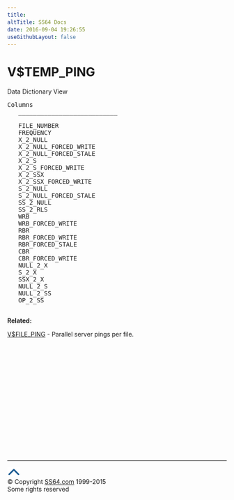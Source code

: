 ```yaml
---
title:
altTitle: SS64 Docs
date: 2016-09-04 19:26:55
useGithubLayout: false
---
```

<!-- #BeginLibraryItem "/Library/head_orav.lbi" --><!-- #EndLibraryItem --><h1>V$TEMP_PING </h1>  
 <p> Data Dictionary View </p> 
 
<pre>Columns
   ___________________________
 
   FILE_NUMBER
   FREQUENCY
   X_2_NULL
   X_2_NULL_FORCED_WRITE
   X_2_NULL_FORCED_STALE
   X_2_S
   X_2_S_FORCED_WRITE
   X_2_SSX
   X_2_SSX_FORCED_WRITE
   S_2_NULL
   S_2_NULL_FORCED_STALE
   SS_2_NULL
   SS_2_RLS
   WRB
   WRB_FORCED_WRITE
   RBR
   RBR_FORCED_WRITE
   RBR_FORCED_STALE
   CBR
   CBR_FORCED_WRITE
   NULL_2_X
   S_2_X
   SSX_2_X
   NULL_2_S
   NULL_2_SS
   OP_2_SS

</pre>
<p><b>Related:</b></p>
<p><span class="body"><a href="V$FILE_PING.html">V$FILE_PING</a> -
Parallel server pings per file.</span></p><!-- #BeginLibraryItem "/Library/foot_orad.lbi" --><p>
<!-- oracle-footer -->
<ins class="adsbygoogle" style="display:inline-block;width:300px;height:250px" data-ad-client="ca-pub-6140977852749469" data-ad-slot="4275490898"></ins>
<script>
(adsbygoogle = window.adsbygoogle || []).push({});
</script></p>
<hr>
<div id="bl" class="footer"><a href="V$TEMP_PING.html#"><img src="../images/top.png" width="30" height="22" alt="Back to the Top"></a></div>
<div id="br" class="footer, tagline">© Copyright <a href="http://ss64.com/">SS64.com</a> 1999-2015<br>
Some rights reserved</div>
<!-- #EndLibraryItem -->

